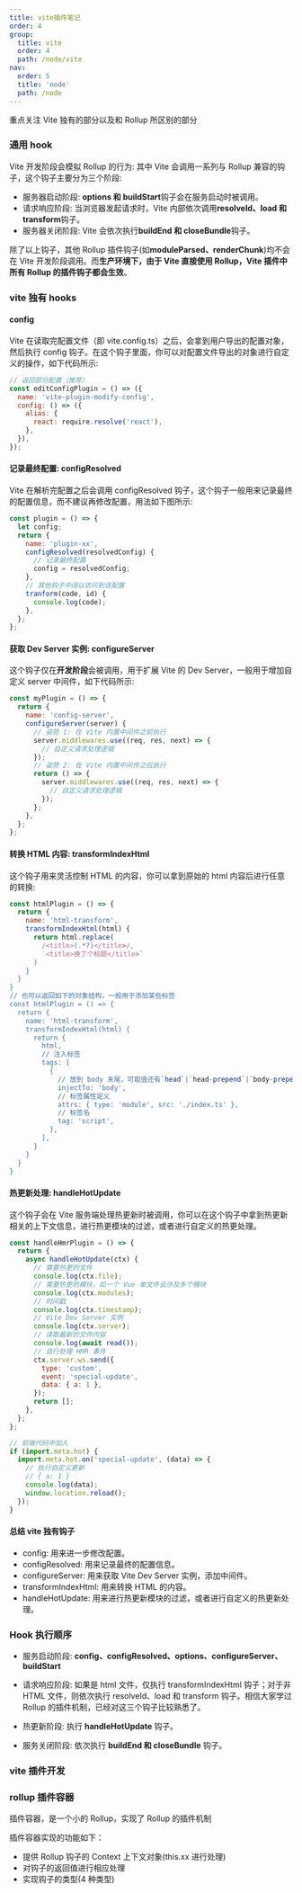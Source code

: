 ```yaml
---
title: vite插件笔记
order: 4
group:
  title: vite
  order: 4
  path: /node/vite
nav:
  order: 5
  title: 'node'
  path: /node
---
```


重点关注 Vite 独有的部分以及和 Rollup 所区别的部分

### 通用 hook

Vite 开发阶段会模拟 Rollup 的行为: 其中 Vite 会调用一系列与 Rollup 兼容的钩子，这个钩子主要分为三个阶段:

- 服务器启动阶段: **options 和 buildStart**钩子会在服务启动时被调用。
- 请求响应阶段: 当浏览器发起请求时，Vite 内部依次调用**resolveId、load 和 transform**钩子。
- 服务器关闭阶段: Vite 会依次执行**buildEnd 和 closeBundle**钩子。

除了以上钩子，其他 Rollup 插件钩子(如**moduleParsed、renderChunk**)均不会在 Vite 开发阶段调用。而**生产环境下，由于 Vite 直接使用 Rollup，Vite 插件中所有 Rollup 的插件钩子都会生效**。

### vite 独有 hooks

#### config

Vite 在读取完配置文件（即 vite.config.ts）之后，会拿到用户导出的配置对象，然后执行 config 钩子。在这个钩子里面，你可以对配置文件导出的对象进行自定义的操作，如下代码所示:

```js
// 返回部分配置（推荐）
const editConfigPlugin = () => ({
  name: 'vite-plugin-modify-config',
  config: () => ({
    alias: {
      react: require.resolve('react'),
    },
  }),
});
```

#### 记录最终配置: configResolved

Vite 在解析完配置之后会调用 configResolved 钩子，这个钩子一般用来记录最终的配置信息，而不建议再修改配置，用法如下图所示:

```js
const plugin = () => {
  let config;
  return {
    name: 'plugin-xx',
    configResolved(resolvedConfig) {
      // 记录最终配置
      config = resolvedConfig;
    },
    // 其他钩子中阔以访问到该配置
    tranform(code, id) {
      console.log(code);
    },
  };
};
```

#### 获取 Dev Server 实例: configureServer

这个钩子仅在**开发阶段**会被调用，用于扩展 Vite 的 Dev Server，一般用于增加自定义 server 中间件，如下代码所示:

```js
const myPlugin = () => {
  return {
    name: 'config-server',
    configureServer(server) {
      // 姿势 1: 在 Vite 内置中间件之前执行
      server.middlewares.use((req, res, next) => {
        // 自定义请求处理逻辑
      });
      // 姿势 2: 在 Vite 内置中间件之后执行
      return () => {
        server.middlewares.use((req, res, next) => {
          // 自定义请求处理逻辑
        });
      };
    },
  };
};
```

#### 转换 HTML 内容: transformIndexHtml

这个钩子用来灵活控制 HTML 的内容，你可以拿到原始的 html 内容后进行任意的转换:

```js
const htmlPlugin = () => {
  return {
    name: 'html-transform',
    transformIndexHtml(html) {
      return html.replace(
        /<title>(.*?)</title>/,
        `<title>换了个标题</title>`
      )
    }
  }
}
// 也可以返回如下的对象结构，一般用于添加某些标签
const htmlPlugin = () => {
  return {
    name: 'html-transform',
    transformIndexHtml(html) {
      return {
        html,
        // 注入标签
        tags: [
          {
            // 放到 body 末尾，可取值还有`head`|`head-prepend`|`body-prepend`，顾名思义
            injectTo: 'body',
            // 标签属性定义
            attrs: { type: 'module', src: './index.ts' },
            // 标签名
            tag: 'script',
          },
        ],
      }
    }
  }
}
```

#### 热更新处理: handleHotUpdate

这个钩子会在 Vite 服务端处理热更新时被调用，你可以在这个钩子中拿到热更新相关的上下文信息，进行热更模块的过滤，或者进行自定义的热更处理。

```js
const handleHmrPlugin = () => {
  return {
    async handleHotUpdate(ctx) {
      // 需要热更的文件
      console.log(ctx.file);
      // 需要热更的模块，如一个 Vue 单文件会涉及多个模块
      console.log(ctx.modules);
      // 时间戳
      console.log(ctx.timestamp);
      // Vite Dev Server 实例
      console.log(ctx.server);
      // 读取最新的文件内容
      console.log(await read());
      // 自行处理 HMR 事件
      ctx.server.ws.send({
        type: 'custom',
        event: 'special-update',
        data: { a: 1 },
      });
      return [];
    },
  };
};

// 前端代码中加入
if (import.meta.hot) {
  import.meta.hot.on('special-update', (data) => {
    // 执行自定义更新
    // { a: 1 }
    console.log(data);
    window.location.reload();
  });
}
```

#### 总结 vite 独有钩子

- config: 用来进一步修改配置。
- configResolved: 用来记录最终的配置信息。
- configureServer: 用来获取 Vite Dev Server 实例，添加中间件。
- transformIndexHtml: 用来转换 HTML 的内容。
- handleHotUpdate: 用来进行热更新模块的过滤，或者进行自定义的热更新处理。

### Hook 执行顺序

- 服务启动阶段: **config、configResolved、options、configureServer、buildStart**

- 请求响应阶段: 如果是 html 文件，仅执行 transformIndexHtml 钩子；对于非 HTML 文件，则依次执行 resolveId、load 和 transform 钩子。相信大家学过 Rollup 的插件机制，已经对这三个钩子比较熟悉了。

- 热更新阶段: 执行 **handleHotUpdate** 钩子。

- 服务关闭阶段: 依次执行 **buildEnd 和 closeBundle** 钩子。

### vite 插件开发

### rollup 插件容器

插件容器，是一个小的 Rollup，实现了 Rollup 的插件机制

插件容器实现的功能如下：

- 提供 Rollup 钩子的 Context 上下文对象(this.xx 进行处理)
- 对钩子的返回值进行相应处理
- 实现钩子的类型(4 种类型)

